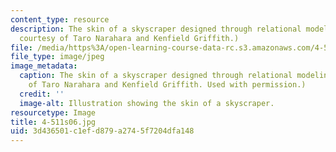 ```yaml
---
content_type: resource
description: The skin of a skyscraper designed through relational modeling. (Image
  courtesy of Taro Narahara and Kenfield Griffith.)
file: /media/https%3A/open-learning-course-data-rc.s3.amazonaws.com/4-511-digital-mock-up-workshop-spring-2006/3d436501c1efd879a2745f7204dfa148_4-511s06.jpg
file_type: image/jpeg
image_metadata:
  caption: The skin of a skyscraper designed through relational modeling. (Image courtesy
    of Taro Narahara and Kenfield Griffith. Used with permission.)
  credit: ''
  image-alt: Illustration showing the skin of a skyscraper.
resourcetype: Image
title: 4-511s06.jpg
uid: 3d436501-c1ef-d879-a274-5f7204dfa148
---
```

